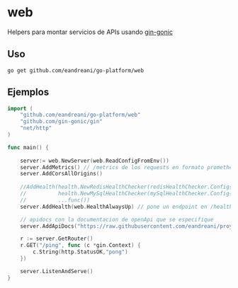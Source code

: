 # web
Helpers para montar servicios de APIs usando [gin-gonic](https://github.com/gin-gonic/gin)

## Uso

``` go get github.com/eandreani/go-platform/web ``` 

## Ejemplos

```go
import (
    "github.com/eandreani/go-platform/web"
    "github.com/gin-gonic/gin"
    "net/http"
)

func main() {
    
    server:= web.NewServer(web.ReadConfigFromEnv()) 
    server.AddMetrics() // /metrics de los requests en formato prometheus 
    server.AddCorsAllOrigins()
    
    //AddHealth(health.NewRedisHealthChecker(redisHealthChecker.Config{}),
    //			health.NewMySqlHealthChecker(mySqlHealthChecker.Config{}),
    //			...func())
    server.AddHealth(web.HealthAlwaysUp) // pone un endpoint en /health

    // apidocs con la documentacion de openApi que se especifique
    server.AddApiDocs("https://raw.githubusercontent.com/eandreani/proyecto/openapi.yaml")

    r := server.GetRouter()
    r.GET("/ping", func (c *gin.Context) {
        c.String(http.StatusOK,"pong")
    })

    server.ListenAndServe()
}
``` 
